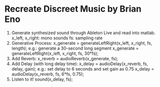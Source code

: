 # Recreate Discreet Music by Brian Eno

1. Generate synthesized sound through Ableton Live and read into matlab.
	x_left, x_right: mono sounds
	fs: sampling rate
2. Generative Process:
	x_generate = generateLeftRight(x_left, x_right, fs, length);
	e.g.: generate a 30-second long segment
		x_generate = generateLeftRight(x_left, x_right, fs, 30*fs);
3. Add Reverb:
	x_reverb = audioReverb(x_generate, fs);
4. Add Delay (with long delay time):
	x_delay = audioDelay(x_reverb, fs, delay, gain);
	e.g.: set delay to 6 seconds and set gain as 0.75
		x_delay = audioDelay(x_reverb, fs, 6*fs, 0.75);
5. Listen to it!
	sound(x_delay, fs);